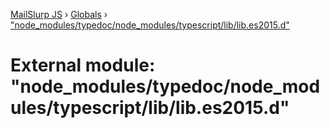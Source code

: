 [MailSlurp JS](../README.md) › [Globals](../globals.md) › ["node_modules/typedoc/node_modules/typescript/lib/lib.es2015.d"](_node_modules_typedoc_node_modules_typescript_lib_lib_es2015_d_.md)

# External module: "node_modules/typedoc/node_modules/typescript/lib/lib.es2015.d"


